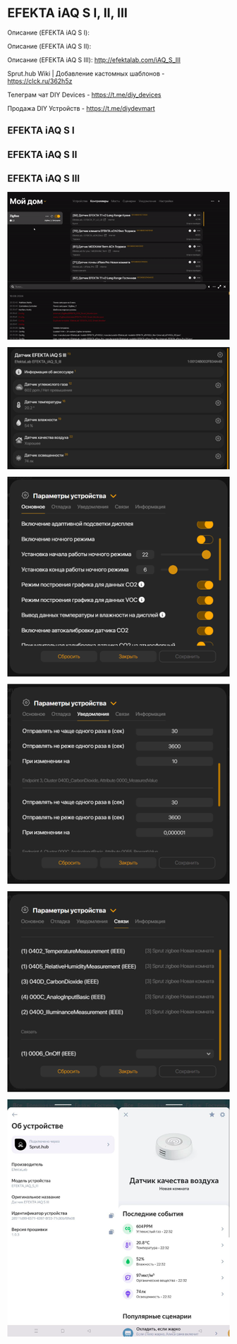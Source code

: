 # EFEKTA iAQ S I, II, III

Описание (EFEKTA iAQ S I):

Описание (EFEKTA iAQ S II):

Описание (EFEKTA iAQ S III): http://efektalab.com/iAQ_S_III

Sprut.hub Wiki | Добавление кастомных шаблонов - https://clck.ru/362h5z

Телеграм чат DIY Devices - https://t.me/diy_devices

Продажа DIY Устройств - https://t.me/diydevmart

## EFEKTA iAQ S I

## EFEKTA iAQ S II

## EFEKTA iAQ S III

![EFEKTA iAQ S III](https://raw.githubusercontent.com/smartboxchannel/EFEKTA_iAQ_S_I_II_III/main/Images/01.gif) 

![EFEKTA iAQ S III](https://raw.githubusercontent.com/smartboxchannel/EFEKTA_iAQ_S_I_II_III/main/Images/01.png) 

![EFEKTA iAQ S III](https://raw.githubusercontent.com/smartboxchannel/EFEKTA_iAQ_S_I_II_III/main/Images/02.png) 

![EFEKTA iAQ S III](https://raw.githubusercontent.com/smartboxchannel/EFEKTA_iAQ_S_I_II_III/main/Images/03.png) 

![EFEKTA iAQ S III](https://raw.githubusercontent.com/smartboxchannel/EFEKTA_iAQ_S_I_II_III/main/Images/04.png) 

![EFEKTA iAQ S III](https://raw.githubusercontent.com/smartboxchannel/EFEKTA_iAQ_S_I_II_III/main/Images/05.png) 
